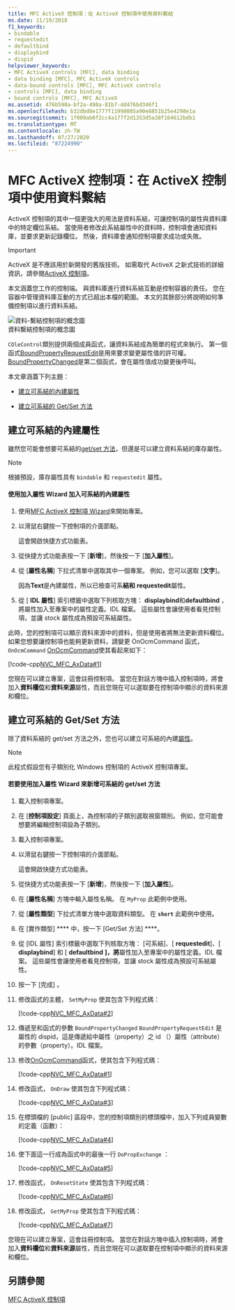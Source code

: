```yaml
---
title: MFC ActiveX 控制項：在 ActiveX 控制項中使用資料繫結
ms.date: 11/19/2018
f1_keywords:
- bindable
- requestedit
- defaultbind
- displaybind
- dispid
helpviewer_keywords:
- MFC ActiveX controls [MFC], data binding
- data binding [MFC], MFC ActiveX controls
- data-bound controls [MFC], MFC ActiveX controls
- controls [MFC], data binding
- bound controls [MFC], MFC ActiveX
ms.assetid: 476b590a-bf2a-498a-81b7-dd476bd346f1
ms.openlocfilehash: b32dbd8e1777f11998085a90e8851b25e4298e1a
ms.sourcegitcommit: 1f009ab0f2cc4a177f2d1353d5a38f164612bdb1
ms.translationtype: MT
ms.contentlocale: zh-TW
ms.lasthandoff: 07/27/2020
ms.locfileid: "87224990"
---
```

# <a name="mfc-activex-controls-using-data-binding-in-an-activex-control"></a>MFC ActiveX 控制項：在 ActiveX 控制項中使用資料繫結

ActiveX 控制項的其中一個更強大的用法是資料系結，可讓控制項的屬性與資料庫中的特定欄位系結。 當使用者修改此系結屬性中的資料時，控制項會通知資料庫，並要求更新記錄欄位。 然後，資料庫會通知控制項要求成功或失敗。

>[!IMPORTANT]
> ActiveX 是不應該用於新開發的舊版技術。 如需取代 ActiveX 之新式技術的詳細資訊，請參閱[ActiveX 控制項](activex-controls.md)。

本文涵蓋您工作的控制端。 與資料庫進行資料系結互動是控制容器的責任。 您在容器中管理資料庫互動的方式已超出本檔的範圍。 本文的其餘部分將說明如何準備控制項以進行資料系結。

![資料&#45;繫結控制項的概念圖](../mfc/media/vc374v1.gif "資料&#45;繫結控制項的概念圖") <br/>
資料繫結控制項的概念圖

`COleControl`類別提供兩個成員函式，讓資料系結成為簡單的程式來執行。 第一個函式[BoundPropertyRequestEdit](reference/colecontrol-class.md#boundpropertyrequestedit)是用來要求變更屬性值的許可權。 [BoundPropertyChanged](reference/colecontrol-class.md#boundpropertychanged)是第二個函式，會在屬性值成功變更後呼叫。

本文章涵蓋下列主題：

- [建立可系結的內建屬性](#vchowcreatingbindablestockproperty)

- [建立可系結的 Get/Set 方法](#vchowcreatingbindablegetsetmethod)

## <a name="creating-a-bindable-stock-property"></a><a name="vchowcreatingbindablestockproperty"></a>建立可系結的內建屬性

雖然您可能會想要可系結的[get/set 方法](#vchowcreatingbindablegetsetmethod)，但還是可以建立資料系結的庫存屬性。

> [!NOTE]
> 根據預設，庫存屬性具有 `bindable` 和 `requestedit` 屬性。

#### <a name="to-add-a-bindable-stock-property-using-the-add-property-wizard"></a>使用加入屬性 Wizard 加入可系結的內建屬性

1. 使用[MFC ActiveX 控制項 Wizard](reference/mfc-activex-control-wizard.md)來開始專案。

1. 以滑鼠右鍵按一下控制項的介面節點。

   這會開啟快捷方式功能表。

1. 從快捷方式功能表按一下 [**新增**]，然後按一下 [**加入屬性**]。

1. 從 [**屬性名稱**] 下拉式清單中選取其中一個專案。 例如，您可以選取 [**文字**]。

   因為**Text**是內建屬性，所以已檢查可系**結和** **requestedit**屬性。

1. 從 [ **IDL 屬性**] 索引標籤中選取下列核取方塊： **displaybind**和**defaultbind** ，將屬性加入至專案中的屬性定義。IDL 檔案。 這些屬性會讓使用者看見控制項，並讓 stock 屬性成為預設可系結屬性。

此時，您的控制項可以顯示資料來源中的資料，但是使用者將無法更新資料欄位。 如果您想要讓控制項也能夠更新資料，請變更 OnOcmCommand 函式， `OnOcmCommand` [OnOcmCommand](mfc-activex-controls-subclassing-a-windows-control.md)使其看起來如下：

[!code-cpp[NVC_MFC_AxData#1](codesnippet/cpp/mfc-activex-controls-using-data-binding-in-an-activex-control_1.cpp)]

您現在可以建立專案，這會註冊控制項。 當您在對話方塊中插入控制項時，將會加入**資料欄位**和**資料來源**屬性，而且您現在可以選取要在控制項中顯示的資料來源和欄位。

## <a name="creating-a-bindable-getset-method"></a><a name="vchowcreatingbindablegetsetmethod"></a>建立可系結的 Get/Set 方法

除了資料系結的 get/set 方法之外，您也可以建立可系結的內建[屬性](#vchowcreatingbindablestockproperty)。

> [!NOTE]
> 此程式假設您有子類別化 Windows 控制項的 ActiveX 控制項專案。

#### <a name="to-add-a-bindable-getset-method-using-the-add-property-wizard"></a>若要使用加入屬性 Wizard 來新增可系結的 get/set 方法

1. 載入控制項專案。

1. 在 [**控制項設定**] 頁面上，為控制項的子類別選取視窗類別。 例如，您可能會想要將編輯控制項設為子類別。

1. 載入控制項專案。

1. 以滑鼠右鍵按一下控制項的介面節點。

   這會開啟快捷方式功能表。

1. 從快捷方式功能表按一下 [**新增**]，然後按一下 [**加入屬性**]。

1. 在 [**屬性名稱**] 方塊中輸入屬性名稱。 在 `MyProp` 此範例中使用。

1. 從 [**屬性類型**] 下拉式清單方塊中選取資料類型。 在 **`short`** 此範例中使用。

1. 在 [實作類型] **** 中，按一下 [Get/Set 方法] ****。

1. 從 [IDL 屬性] 索引標籤中選取下列核取方塊： [可系結]、[ **requestedit**]、[ **displaybind**] 和 [ **defaultbind** **]，將**屬性加入至專案中的屬性定義。IDL 檔案。 這些屬性會讓使用者看見控制項，並讓 stock 屬性成為預設可系結屬性。

1. 按一下 [完成] 。

1. 修改函式的主體， `SetMyProp` 使其包含下列程式碼：

   [!code-cpp[NVC_MFC_AxData#2](codesnippet/cpp/mfc-activex-controls-using-data-binding-in-an-activex-control_2.cpp)]

1. 傳遞至和函式的參數 `BoundPropertyChanged` `BoundPropertyRequestEdit` 是屬性的 dispid，這是傳遞給中屬性（property）之 id （）屬性（attribute）的參數（property）。IDL 檔案。

1. 修改[OnOcmCommand](mfc-activex-controls-subclassing-a-windows-control.md)函式，使其包含下列程式碼：

   [!code-cpp[NVC_MFC_AxData#1](codesnippet/cpp/mfc-activex-controls-using-data-binding-in-an-activex-control_1.cpp)]

1. 修改函式， `OnDraw` 使其包含下列程式碼：

   [!code-cpp[NVC_MFC_AxData#3](codesnippet/cpp/mfc-activex-controls-using-data-binding-in-an-activex-control_3.cpp)]

1. 在標頭檔的 [public] 區段中，您的控制項類別的標頭檔中，加入下列成員變數的定義（函數）：

   [!code-cpp[NVC_MFC_AxData#4](codesnippet/cpp/mfc-activex-controls-using-data-binding-in-an-activex-control_4.h)]

1. 使下面這一行成為函式中的最後一行 `DoPropExchange` ：

   [!code-cpp[NVC_MFC_AxData#5](codesnippet/cpp/mfc-activex-controls-using-data-binding-in-an-activex-control_5.cpp)]

1. 修改函式， `OnResetState` 使其包含下列程式碼：

   [!code-cpp[NVC_MFC_AxData#6](codesnippet/cpp/mfc-activex-controls-using-data-binding-in-an-activex-control_6.cpp)]

1. 修改函式， `GetMyProp` 使其包含下列程式碼：

   [!code-cpp[NVC_MFC_AxData#7](codesnippet/cpp/mfc-activex-controls-using-data-binding-in-an-activex-control_7.cpp)]

您現在可以建立專案，這會註冊控制項。 當您在對話方塊中插入控制項時，將會加入**資料欄位**和**資料來源**屬性，而且您現在可以選取要在控制項中顯示的資料來源和欄位。

## <a name="see-also"></a>另請參閱

[MFC ActiveX 控制項](mfc-activex-controls.md)
